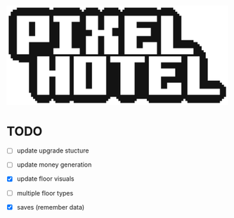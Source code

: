 ![Logo](Assets/Art/Sprites/logo1080.png)


# TODO
- [ ] update upgrade stucture
- [ ] update money generation
- [X] update floor visuals
- [ ] multiple floor types
- [X] saves (remember data)


